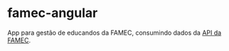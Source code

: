 # famec-angular

 App para gestão de educandos da FAMEC, consumindo dados da [API da FAMEC](https://github.com/mauriciocordeiro/famec).



